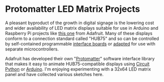 Protomatter LED Matrix Projects
===============

A pleasant byproduct of the growth in digital signage is the lowering cost and wider availability of LED matrix displays suitable for use in Arduino and Raspberry Pi projects like [this one](https://www.adafruit.com/product/2279) from Adafruit.  Many of these displays conform to a connection standard called "HUB75" and so can be controlled by self-contained programmable [interface boards](https://www.adafruit.com/product/4745) or [adapted](https://www.adafruit.com/product/3036) for use with separate microcontrollers.

Adafruit has developed their own "[Protomatter](https://github.com/adafruit/Adafruit_Protomatter)" software interface library that makes it easy to animate HUB75-compatible displays using [Circuit Python](https://learn.adafruit.com/rgb-led-matrices-matrix-panels-with-circuitpython) or [Arduino](https://learn.adafruit.com/adafruit-protomatter-rgb-matrix-library).  I'm enjoying experimenting with a 32x64 LED matrix panel and have collected various sketches here.